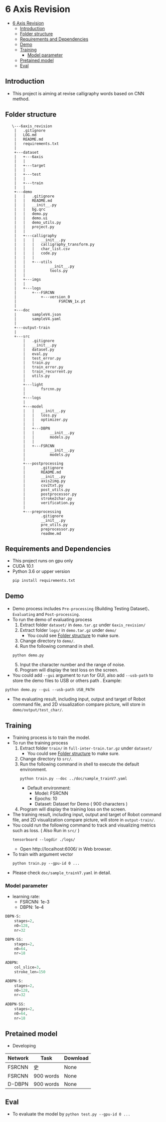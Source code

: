 # 6 Axis Revision 

- [6 Axis Revision](#6-axis-revision)
  - [Introduction](#introduction)
  - [Folder structure](#folder-structure)
  - [Requirements and Dependencies](#requirements-and-dependencies)
  - [Demo](#demo)
  - [Training](#training)
    - [Model parameter](#model-parameter)
  - [Pretained model](#pretained-model)
  - [Eval](#eval)

## Introduction

- This project is aiming at revise calligraphy words based on CNN method.

## Folder structure

```
   \---6axis_revision
    |   .gitignore
    |   LOG.md
    |   README.md
    |   requirements.txt
    |
    +---dataset
    |   +---6axis
    |   |
    |   +---target
    |   |
    |   +---test
    |   |
    |   +---train
    |   |
    +---demo
    |   |   .gitignore
    |   |   README.md
    |   |   __init__.py
    |   |   bg.qrc
    |   |   demo.py
    |   |   demo.ui
    |   |   demo_utils.py
    |   |   project.py
    |   |   
    |   +---calligraphy
    |   |   |   __init__.py
    |   |   |   calligraphy_transform.py
    |   |   |   char_list.csv
    |   |   |   code.py
    |   |   |   
    |   |   +---utils
    |   |           __init__.py
    |   |           tools.py
    |   |           
    |   +---imgs
    |   |       
    |   +---logs
    |       +---FSRCNN
    |           +---version_0
    |                   FSRCNN_1x.pt
    |
    +---doc
    |       sampleV4.json
    |       sampleV4.yaml
    |       
    +---output-train
    |
    +---src
        |   .gitignore
        |   __init__.py
        |   dataset.py
        |   eval.py
        |   test_error.py
        |   train.py
        |   train_error.py
        |   train_recurrent.py
        |   utils.py
        |   
        +---light
        |       fsrcnn.py
        |       
        +---logs
        |       
        +---model
        |   |   __init__.py
        |   |   loss.py
        |   |   optimizer.py
        |   |   
        |   +---DBPN
        |   |       __init__.py
        |   |       models.py
        |   |           
        |   +---FSRCNN
        |           __init__.py
        |           models.py
        |           
        +---postprocessing
        |       .gitignore
        |       README.md
        |       __init__.py
        |       axis2img.py
        |       csv2txt.py
        |       post_utils.py
        |       postprocessor.py
        |       stroke2char.py
        |       verification.py
        |       
        +---preprocessing
                .gitignore
                __init__.py
                pre_utils.py
                preprocessor.py
                readme.md
```


## Requirements and Dependencies

- This project runs on gpu only
- CUDA 10.1
- Python 3.6 or upper version
    ```shell
    pip install requirements.txt
    ```

## Demo
- Demo process includes `Pre-processing` (Building Testing Dataset)、`Evaluating` and `Post-processing`.
- To run the demo of evaluating process
    1. Extract folder `dataset/` in `demo.tar.gz` under `6axis_revision/`
    2. Extract folder `logs/` in `demo.tar.gz` under `demo/`
       - You could see [Folder structure](#Folder-structure) to make sure.
    3. Change directory to `demo/`.
    4. Run the following command in shell.
    ```shell
    python demo.py
    ```
    5. Input the character number and the range of noise.
    6. Program will display the test loss on the screen.
- You could add `--gui` argument to run for GUI, also add `--usb-path` to store the demo files to USB or others path . Example:
```shell
python demo.py --gui --usb-path USB_PATH
```
- The evaluating result, including input, output and target of Robot command file, and 2D visualization compare picture, will store in `demo/output/test_char/`.

## Training
- Training process is to train the model.
- To run the training process
    1. Extract folder `train/` in `full-inter-train.tar.gz` under `dataset/`
       - You could see [Folder structure](#Folder-structure) to make sure.
    2. Change directory to `src/`.
    3. Run the following command in shell to execute the default environment.
        ```shell
        python train.py --doc ../doc/sample_trainV7.yaml
        ```
        - Default environment:
          - Model: FSRCNN
          - Epochs: 10
          - Dataset: Dataset for Demo ( 900 characters )
    4. Program will display the training loss on the screen.
- The training result, including input, output and target of Robot command file, and 2D visualization compare picture, will store in `output-train/`.
- You could run the following command to track and visualizing metrics such as loss. ( Also Run in `src/` )
  ```
  tensorboard --logdir ./logs/
  ```
  - Open http://localhost:6006/ in Web browser.
- To train with argument vector
    ```
    python train.py --gpu-id 0 ...
    ```
- Please check `doc/sample_trainV7.yaml` in detail.
    
### Model parameter

- learning rate:
    - FSRCNN: 1e-3
    - DBPN: 1e-4

```python
DBPN-S:
	stages=2,
	n0=128,
	nr=32

DBPN-SS:
	stages=2,
	n0=64,
	nr=18
	
ADBPN:
	col_slice=3,
	stroke_len=150

ADBPN-S:
	stages=2,
	n0=128,
	nr=32
	
ADBPN-SS:
	stages=2,
	n0=64,
	nr=18
```

## Pretained model

- Developing

| Network | Task      | Download |
| ------- | --------- | -------- |
| FSRCNN  | 史        | None     |
| FSRCNN  | 900 words | None     |
| D-DBPN  | 900 words | None     |

## Eval

- To evaluate the model by
`python test.py --gpu-id 0 ...`
